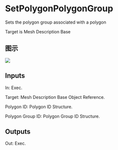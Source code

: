 # SetPolygonPolygonGroup

Sets the polygon group associated with a polygon

Target is Mesh Description Base

## 图示

![]($-20221218-20045922.png)

## Inputs

In: Exec.

Target: Mesh Description Base Object Reference.

Polygon ID: Polygon ID Structure.

Polygon Group ID: Polygon Group ID Structure.  

## Outputs

Out: Exec.

